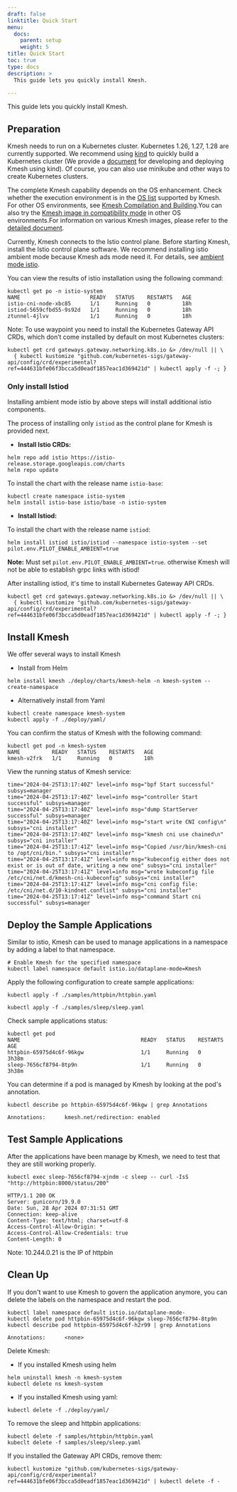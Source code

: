 ```yaml
---
draft: false
linktitle: Quick Start
menu:
  docs:
    parent: setup
    weight: 5
title: Quick Start
toc: true
type: docs
description: >
  This guide lets you quickly install Kmesh.

---
```

This guide lets you quickly install Kmesh.

## Preparation

Kmesh needs to run on a Kubernetes cluster. Kubernetes 1.26, 1.27, 1.28 are currently supported. We recommend using [kind](https://kind.sigs.k8s.io/docs/user/quick-start/) to quickly build a Kubernetes cluster (We provide a [document](https://kmesh.net/en/docs/setup/develop_with_kind/) for developing and deploying Kmesh using kind). Of course, you can also use minikube and other ways to create Kubernetes clusters.

The complete Kmesh capability depends on the OS enhancement. Check whether the execution environment is in the [OS list](https://github.com/kmesh-net/kmesh/blob/main/docs/kmesh_support.md) supported by Kmesh. For other OS environments, see [Kmesh Compilation and Building](https://github.com/kmesh-net/kmesh/blob/main/docs/kmesh_compile.md).You can also try the [Kmesh image in compatibility mode](https://github.com/kmesh-net/kmesh/blob/main/build/docker/README.md) in other OS environments.For information on various Kmesh images, please refer to the [detailed document](https://github.com/kmesh-net/kmesh/blob/main/build/docker/README.md).

Currently, Kmesh connects to the Istio control plane. Before starting Kmesh, install the Istio control plane software. We recommend installing istio ambient mode because Kmesh ads mode need it. For details, see [ambient mode istio](https://istio.io/latest/docs/ops/ambient/getting-started/).

You can view the results of istio installation using the following command:

```console
kubectl get po -n istio-system 
NAME                      READY   STATUS    RESTARTS   AGE
istio-cni-node-xbc85      1/1     Running   0          18h
istiod-5659cfbd55-9s92d   1/1     Running   0          18h
ztunnel-4jlvv             1/1     Running   0          18h
```

Note: To use waypoint you need to install the Kubernetes Gateway API CRDs, which don’t come installed by default on most Kubernetes clusters:

```console
kubectl get crd gateways.gateway.networking.k8s.io &> /dev/null || \
  { kubectl kustomize "github.com/kubernetes-sigs/gateway-api/config/crd/experimental?ref=444631bfe06f3bcca5d0eadf1857eac1d369421d" | kubectl apply -f -; }
```

### Only install Istiod

Installing ambient mode istio by above steps will install additional istio components.

The process of installing only `istiod` as the control plane for Kmesh is provided next.

- **Install Istio CRDs:**

```console
helm repo add istio https://istio-release.storage.googleapis.com/charts
helm repo update
```

To install the chart with the release name `istio-base`:

```console
kubectl create namespace istio-system
helm install istio-base istio/base -n istio-system
```

- **Install Istiod:**

To install the chart with the release name `istiod`:

```console
helm install istiod istio/istiod --namespace istio-system --set pilot.env.PILOT_ENABLE_AMBIENT=true
```

**Note:** Must set `pilot.env.PILOT_ENABLE_AMBIENT=true`. otherwise Kmesh will not be able to establish grpc links with istiod!

After installing istiod, it's time to install Kubernetes Gateway API CRDs.

```console
kubectl get crd gateways.gateway.networking.k8s.io &> /dev/null || \
  { kubectl kustomize "github.com/kubernetes-sigs/gateway-api/config/crd/experimental?ref=444631bfe06f3bcca5d0eadf1857eac1d369421d" | kubectl apply -f -; }
```

## Install Kmesh

We offer several ways to install Kmesh

- Install from Helm
  
```console
helm install kmesh ./deploy/charts/kmesh-helm -n kmesh-system --create-namespace
```

- Alternatively install from Yaml
  
```console
kubectl create namespace kmesh-system
kubectl apply -f ./deploy/yaml/
```

You can confirm the status of Kmesh with the following command:

```console
kubectl get pod -n kmesh-system
NAME          READY   STATUS    RESTARTS   AGE
kmesh-v2frk   1/1     Running   0          18h
```

View the running status of Kmesh service:

```console
time="2024-04-25T13:17:40Z" level=info msg="bpf Start successful" subsys=manager
time="2024-04-25T13:17:40Z" level=info msg="controller Start successful" subsys=manager
time="2024-04-25T13:17:40Z" level=info msg="dump StartServer successful" subsys=manager
time="2024-04-25T13:17:40Z" level=info msg="start write CNI config\n" subsys="cni installer"
time="2024-04-25T13:17:40Z" level=info msg="kmesh cni use chained\n" subsys="cni installer"
time="2024-04-25T13:17:41Z" level=info msg="Copied /usr/bin/kmesh-cni to /opt/cni/bin." subsys="cni installer"
time="2024-04-25T13:17:41Z" level=info msg="kubeconfig either does not exist or is out of date, writing a new one" subsys="cni installer"
time="2024-04-25T13:17:41Z" level=info msg="wrote kubeconfig file /etc/cni/net.d/kmesh-cni-kubeconfig" subsys="cni installer"
time="2024-04-25T13:17:41Z" level=info msg="cni config file: /etc/cni/net.d/10-kindnet.conflist" subsys="cni installer"
time="2024-04-25T13:17:41Z" level=info msg="command Start cni successful" subsys=manager
```

## Deploy the Sample Applications

Similar to istio, Kmesh can be used to manage applications in a namespace by adding a label to that namespace.

```console
# Enable Kmesh for the specified namespace
kubectl label namespace default istio.io/dataplane-mode=Kmesh
```

Apply the following configuration to create sample applications:

```console
kubectl apply -f ./samples/httpbin/httpbin.yaml

kubectl apply -f ./samples/sleep/sleep.yaml
```

Check sample applications status:

```console
kubectl get pod 
NAME                                      READY   STATUS    RESTARTS   AGE
httpbin-65975d4c6f-96kgw                  1/1     Running   0          3h38m
sleep-7656cf8794-8tp9n                    1/1     Running   0          3h38m
```

You can determine if a pod is managed by Kmesh by looking at the pod's annotation.

```console
kubectl describe po httpbin-65975d4c6f-96kgw | grep Annotations

Annotations:      kmesh.net/redirection: enabled
```

## Test Sample Applications

After the applications have been manage by Kmesh, we need to test that they are still working properly.

```console
kubectl exec sleep-7656cf8794-xjndm -c sleep -- curl -IsS "http://httpbin:8000/status/200"

HTTP/1.1 200 OK
Server: gunicorn/19.9.0
Date: Sun, 28 Apr 2024 07:31:51 GMT
Connection: keep-alive
Content-Type: text/html; charset=utf-8
Access-Control-Allow-Origin: *
Access-Control-Allow-Credentials: true
Content-Length: 0
```

Note: 10.244.0.21 is the IP of httpbin

## Clean Up

If you don't want to use Kmesh to govern the application anymore, you can delete the labels on the namespace and restart the pod.

```console
kubectl label namespace default istio.io/dataplane-mode-
kubectl delete pod httpbin-65975d4c6f-96kgw sleep-7656cf8794-8tp9n
kubectl describe pod httpbin-65975d4c6f-h2r99 | grep Annotations

Annotations:      <none>
```

Delete Kmesh:

- If you installed Kmesh using helm

```console
helm uninstall kmesh -n kmesh-system
kubectl delete ns kmesh-system
```

- If you installed Kmesh using yaml:

```console
kubectl delete -f ./deploy/yaml/
```

To remove the sleep and httpbin applications:

```console
kubectl delete -f samples/httpbin/httpbin.yaml
kubeclt delete -f samples/sleep/sleep.yaml
```

If you installed the Gateway API CRDs, remove them:

```console
kubectl kustomize "github.com/kubernetes-sigs/gateway-api/config/crd/experimental?ref=444631bfe06f3bcca5d0eadf1857eac1d369421d" | kubectl delete -f -
```
